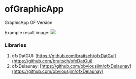 # ofGraphicApp
GraphicApp OF Version

Example result image:
![]({{site.baseurl}}//output2.tiff)

### Libraries
1. ofxDatGUI: [https://github.com/braitsch/ofxDatGui](https://github.com/braitsch/ofxDatGui)
2. ofxDelaunay: [https://github.com/obviousjim/ofxDelaunay](https://github.com/obviousjim/ofxDelaunay)